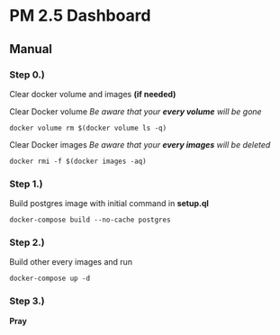 # PM 2.5 Dashboard

## Manual

### Step 0.) 

Clear docker volume and images **(if needed)**

Clear Docker volume *Be aware that your **every volume** will be gone*

`docker volume rm $(docker volume ls -q)`

Clear Docker images *Be aware that your **every images** will be deleted*

`docker rmi -f $(docker images -aq)`

### Step 1.)

Build postgres image with initial command in **setup.ql**

`docker-compose build --no-cache postgres`

### Step 2.)

Build other every images and run

`docker-compose up -d`

### Step 3.)

**Pray**
